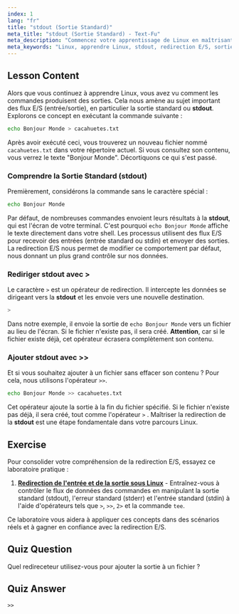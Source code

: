 ```yaml
---
index: 1
lang: "fr"
title: "stdout (Sortie Standard)"
meta_title: "stdout (Sortie Standard) - Text-Fu"
meta_description: "Commencez votre apprentissage de Linux en maîtrisant la sortie standard (stdout) et la redirection d'E/S. Cette leçon explique comment rediriger la sortie des commandes vers des fichiers en utilisant les opérateurs > et >>, une compétence fondamentale pour tout utilisateur Linux."
meta_keywords: "Linux, apprendre Linux, stdout, redirection E/S, sortie standard, rediriger sortie, bash, script shell, commandes Linux, tutoriel Linux"
---
```


## Lesson Content

Alors que vous continuez à apprendre Linux, vous avez vu comment les commandes produisent des sorties. Cela nous amène au sujet important des flux E/S (entrée/sortie), en particulier la sortie standard ou **stdout**. Explorons ce concept en exécutant la commande suivante :

```bash
echo Bonjour Monde > cacahuetes.txt
```

Après avoir exécuté ceci, vous trouverez un nouveau fichier nommé `cacahuetes.txt` dans votre répertoire actuel. Si vous consultez son contenu, vous verrez le texte "Bonjour Monde". Décortiquons ce qui s'est passé.

### Comprendre la Sortie Standard (stdout)

Premièrement, considérons la commande sans le caractère spécial :

```bash
echo Bonjour Monde
```

Par défaut, de nombreuses commandes envoient leurs résultats à la **stdout**, qui est l'écran de votre terminal. C'est pourquoi `echo Bonjour Monde` affiche le texte directement dans votre shell. Les processus utilisent des flux E/S pour recevoir des entrées (entrée standard ou stdin) et envoyer des sorties. La redirection E/S nous permet de modifier ce comportement par défaut, nous donnant un plus grand contrôle sur nos données.

### Rediriger stdout avec >

Le caractère `>` est un opérateur de redirection. Il intercepte les données se dirigeant vers la **stdout** et les envoie vers une nouvelle destination.

```bash
>
```

Dans notre exemple, il envoie la sortie de `echo Bonjour Monde` vers un fichier au lieu de l'écran. Si le fichier n'existe pas, il sera créé. **Attention**, car si le fichier existe déjà, cet opérateur écrasera complètement son contenu.

### Ajouter stdout avec >>

Et si vous souhaitez ajouter à un fichier sans effacer son contenu ? Pour cela, nous utilisons l'opérateur `>>`.

```bash
echo Bonjour Monde >> cacahuetes.txt
```

Cet opérateur ajoute la sortie à la fin du fichier spécifié. Si le fichier n'existe pas déjà, il sera créé, tout comme l'opérateur `>` . Maîtriser la redirection de la **stdout** est une étape fondamentale dans votre parcours Linux.

## Exercise

Pour consolider votre compréhension de la redirection E/S, essayez ce laboratoire pratique :

1.  **[Redirection de l'entrée et de la sortie sous Linux](https://labex.io/fr/labs/comptia-redirecting-input-and-output-in-linux-590840)** - Entraînez-vous à contrôler le flux de données des commandes en manipulant la sortie standard (stdout), l'erreur standard (stderr) et l'entrée standard (stdin) à l'aide d'opérateurs tels que `>`, `>>`, `2>` et la commande `tee`.

Ce laboratoire vous aidera à appliquer ces concepts dans des scénarios réels et à gagner en confiance avec la redirection E/S.

## Quiz Question

Quel redireceteur utilisez-vous pour ajouter la sortie à un fichier ?

## Quiz Answer

`>>`

